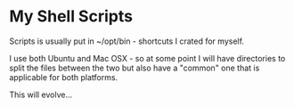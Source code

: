 # My Shell Scripts

Scripts is usually put in ~/opt/bin - shortcuts I crated for myself.

I use both Ubuntu and Mac OSX - so at some point I will have directories to split the files between the two but also have a "common" one that is applicable for both platforms.

This will evolve...
